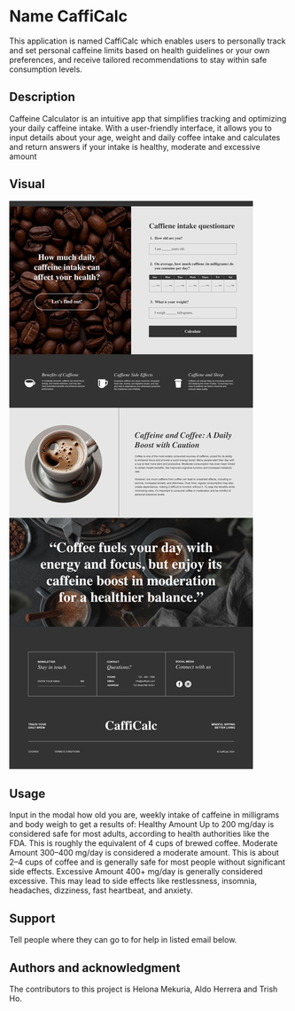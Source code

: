 # Name CaffiCalc

This application is named CaffiCalc which enables users to  personally track and set personal caffeine limits based on health guidelines or your own preferences, and receive tailored recommendations to stay within safe consumption levels.

## Description

Caffeine Calculator is an intuitive app that simplifies tracking and optimizing your daily caffeine intake. With a user-friendly interface, it allows you to input details about your age, weight and daily coffee intake and calculates and return answers if your intake is healthy, moderate and excessive amount 

## Visual
![image](Bootcamp-Project-1.2.jpg)

## Usage

Input in the modal how old you are, weekly intake of caffeine in milligrams and body weigh to get a results of: 
Healthy Amount
Up to 200 mg/day is considered safe for most adults, according to health authorities like the FDA. This is roughly the equivalent of 4 cups of brewed coffee.
Moderate Amount
300–400 mg/day is considered a moderate amount. This is about 2–4 cups of coffee and is generally safe for most people without significant side effects.
Excessive Amount
400+ mg/day is generally considered excessive. This may lead to side effects like restlessness, insomnia, headaches, dizziness, fast heartbeat, and anxiety.

## Support
Tell people where they can go to for help  in listed email below.

## Authors and acknowledgment
The contributors to this project is Helona Mekuria, Aldo Herrera and Trish Ho.


